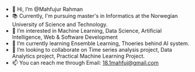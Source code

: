 - 👋 Hi, I’m @Mahfujur Rahman
- 📚 Currently, I'm pursuing master's in Informatics at the Norwegian University of Science and Technology.
- 👀 I’m interested in Machine Learning, Data Science, Artificial Intelligence, Web & Software Development
- 🌱 I’m currently learning Ensemble Learning, Thoeries behind AI system.
- 💞️ I’m looking to collaborate on Time series analysis project, Data Analytics project, Practical Machine Learning Project.
- 📫 You can reach me through Email: 18.1mahfuj@gmail.com

<!---
mahfuj-m/mahfuj-m is a ✨ special ✨ repository because its `README.md` (this file) appears on your GitHub profile.
You can click the Preview link to take a look at your changes.
--->
